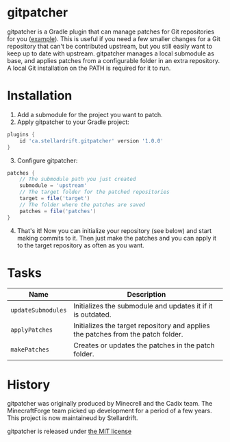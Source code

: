 # gitpatcher
gitpatcher is a Gradle plugin that can manage patches for Git repositories for you ([example]). This is useful if you need a few smaller changes for a Git repository that can't be contributed upstream, but you still easily want to keep up to date with upstream.
gitpatcher manages a local submodule as base, and applies patches from a configurable folder in an extra repository. A local Git installation on 
the PATH is required for it to run.

# Installation
1. Add a submodule for the project you want to patch.
2. Apply gitpatcher to your Gradle project:

  ```gradle
  plugins {
      id 'ca.stellardrift.gitpatcher' version '1.0.0'
  }
  ```
3. Configure gitpatcher:

  ```gradle
  patches {
      // The submodule path you just created
      submodule = 'upstream'
      // The target folder for the patched repositories
      target = file('target')
      // The folder where the patches are saved
      patches = file('patches')
  }
  ```
4. That's it! Now you can initialize your repository (see below) and start making commits to it. Then just make the patches and you can apply it to the target repository as often as you want.

# Tasks
| Name               | Description                                                                      |
|--------------------|----------------------------------------------------------------------------------|
| `updateSubmodules` | Initializes the submodule and updates it if it is outdated.                      |
| `applyPatches`     | Initializes the target repository and applies the patches from the patch folder. |
| `makePatches`      | Creates or updates the patches in the patch folder.                              |

[example]: https://github.com/LapisBlue/Pore/tree/master/patches

# History

gitpatcher was originally produced by Minecrell and the Cadix team. The MinecraftForge team picked up development for a period of a few years.
This project is now maintaineud by Stellardrift.

gitpatcher is released under [the MIT license](./LICENSE)
